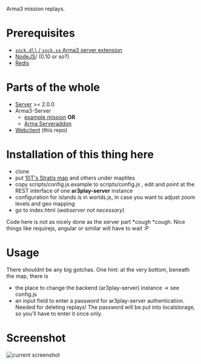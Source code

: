 Arma3 mission replays.

# Prerequisites

* [`sock.dll` / `sock.so` Arma3 server extension](http://forums.bistudio.com/showthread.php?178327-Node-js-Extension-for-Arma-3-%28sock-sqf-sock-dll-sock-rpc%29)
* [NodeJS](https://nodejs.org)/ (0.10 or so?)
* [Redis](http://redis.io/)

# Parts of the whole

* [Server](https://github.com/gruppe-adler/ar3play-server) >= 2.0.0
* Arma3-Server
	* [example mission](https://github.com/gruppe-adler/ar3play-examplemission.stratis) **OR**
	* [Arma Serveraddon](https://github.com/gruppe-adler/ar3play-addon)
* [Webclient](https://github.com/gruppe-adler/ar3play-web) (this repo)

# Installation of this thing here

* clone
* put [10T's Stratis map](http://forums.bistudio.com/showthread.php?178671-Tiled-maps-Google-maps-compatible-%28WIP%29) and others under maptiles
* copy scripts/config.js.example to scripts/config.js , edit and point at the REST interface of one **ar3play-server** instance
* configuration for islands is in worlds.js, in case you want to adjust zoom levels and geo mapping
* go to index.html (*webserver not necessary*)

Code here is not as nicely done as the server part *cough *cough. 
Nice things like requirejs, angular or similar will have to wait :P

# Usage

There shouldnt be any big gotchas. One hint: at the very bottom, beneath the map, there is 
* the place to change the backend (ar3play-server) instance -> see config.js
* an input field to enter a password for ar3play-server authentication. Needed for deleting replays! The password will be put into localstorage, so you'll have to enter it once only.

# Screenshot

![current screenshot](http://i.imgur.com/U5M8xDf.png)
